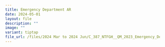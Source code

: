 ```yaml
---
title: Emergency Department AR
date: 2024-05-01
layout: file
description: ""
image: ""
variant: tiptap
file_url: /files/2024 Mar to 2024 Jun/C_387_NTFGH__QM_2023_Emergency_Department_AR.pdf
---
```


